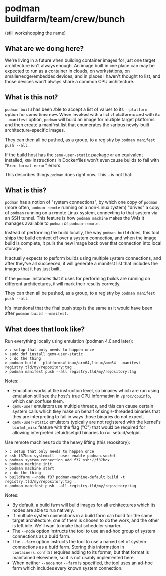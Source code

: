 podman buildfarm/team/crew/bunch
==
(still workshopping the name)

What are we doing here?
--
We're living in a future when building container images for just one target architecture isn't always enough.  An image built in one place can may be expected to run as a container in clouds, on workstations, on smaller/edge/embedded devices, and in places I haven't thought to list, and those devices won't always share a common CPU architecture.

What is this not?
--
`podman build` has been able to accept a list of values to its `--platform` option for some time now.  When invoked with a list of platforms and with its `--manifest` option, `podman` will build an image for multiple target platforms and then create a manifest list that enumerates the various newly-built architecture-specific images.

They can then all be pushed, as a group, to a registry by `podman manifest push --all`.

If the build host has the `qemu-user-static` package or an equivalent installed, `RUN` instructions in Dockerfiles won't even cause builds to fail with "`Exec format error`" errors.

This describes things `podman` does right now.  This... is not that.

What is this?
--
`podman` has a notion of "system connections", by which one copy of `podman` (more often, `podman-remote` running on a non-Linux system) "drives" a copy of `podman` running on a remote Linux system, connecting to that system via an SSH tunnel.  This feature is how `podman machine` makes the VMs it manages available to `podman` or `podman-remote`. 

Instead of performing the build locally, the way `podman build` does, this tool ships the build context off over a system connection, and when the image build is complete, it pulls the new image back over that connection into local storage.

It actually expects to perform builds using multiple system connections, and after they've all succeeded, it will generate a manifest list that includes the images that it has just built.

If the `podman` instances that it uses for performing builds are running on different architectures, it will mark their results correctly.

They can then all be pushed, as a group, to a registry by `podman manifest push --all`.

It's intentional that the final push step is the same as it would have been after `podman build --manifest`.

What does that look like?
--
Run everything locally using emulation (podman 4.0 and later):
```bash!
> : setup that only needs to happen once
> sudo dnf install qemu-user-static
> : do the thing
> podman build --platforms=linux/arm64,linux/amd64 --manifest registry.tld/my/repository:tag .
> podman manifest push --all registry.tld/my/repository:tag
```
Notes:
* Emulation works at the instruction level, so binaries which are run using emulation still see the host's true CPU information in `/proc/cpuinfo`, which can confuse them.
* `qemu-user` emulators use multiple threads, and this can cause certain system calls which they make on behalf of single-threaded binaries that they are interpreting to fail in ways those binaries do not expect.
* `qemu-user-static` emulators typically are not registered with the kernel's `binfmt_misc` feature with the flag ("C") that would be required for allowing interpreted setuid/setgid binaries to run setuid/setgid.

Use remote machines to do the heavy lifting (this repository):
```bash!
> : setup that only needs to happen once
> ssh f37box systemctl --user enable podman.socket
> podman system connection add f37 ssh://f37box
> podman machine init
> podman machine start
> : do the thing
> buildfarm --node f37,podman-machine-default build -t registry.tld/my/repository:tag .
> podman manifest push --all registry.tld/my/repository:tag
```
Notes:
* By default, a build farm will build images for all architectures which its nodes are able to run natively.
* If multiple system connections in a build farm can build for the same target architecture, one of them is chosen to do the work, and the other is left idle.  We'll want to make that scheduler smarter.
* The `--node` option instructs the tool to use an ad-hoc group of system connections as a build farm. 
* The `--farm` option instructs the tool to use a named set of system connections as a build farm.  Storing this information in `containers.conf(5)` requires adding to its format, but that format is maintained elsewhere, so it is not usably implemented here.
* When neither `--node` nor `--farm` is specified, the tool uses an ad-hoc farm which includes every known system connection.
